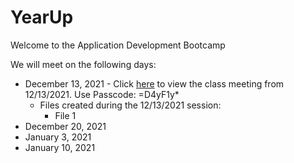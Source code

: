 # YearUp

Welcome to the Application Development Bootcamp 

We will meet on the following days:
* December 13, 2021 - Click [here](https://yearup.zoom.us/rec/share/My7M5xGK7Fox9L6GZ1qmvIwLLimdAEkrfwMKcsV5Ye6ZrNXmlNCg8GJp2YsA5dZt.dQVMRzyNy5qYcckq) to view the class meeting from 12/13/2021. Use Passcode: =D4yF1y*
    * Files created during the 12/13/2021 session:
        * File 1
* December 20, 2021
* January 3, 2021
* January 10, 2021
